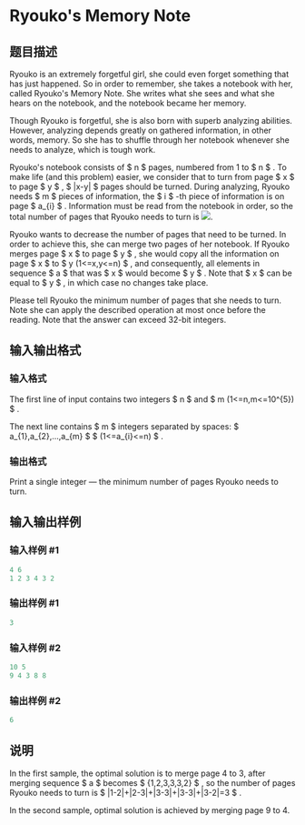 # Ryouko&#039;s Memory Note

## 题目描述

Ryouko is an extremely forgetful girl, she could even forget something that has just happened. So in order to remember, she takes a notebook with her, called Ryouko's Memory Note. She writes what she sees and what she hears on the notebook, and the notebook became her memory.

Though Ryouko is forgetful, she is also born with superb analyzing abilities. However, analyzing depends greatly on gathered information, in other words, memory. So she has to shuffle through her notebook whenever she needs to analyze, which is tough work.

Ryouko's notebook consists of $ n $ pages, numbered from 1 to $ n $ . To make life (and this problem) easier, we consider that to turn from page $ x $ to page $ y $ , $ |x-y| $ pages should be turned. During analyzing, Ryouko needs $ m $ pieces of information, the $ i $ -th piece of information is on page $ a_{i} $ . Information must be read from the notebook in order, so the total number of pages that Ryouko needs to turn is ![](https://cdn.luogu.com.cn/upload/vjudge_pic/CF433C/b1558cfe9712df6ce45ac8cd0bb182f42456cdc9.png).

Ryouko wants to decrease the number of pages that need to be turned. In order to achieve this, she can merge two pages of her notebook. If Ryouko merges page $ x $ to page $ y $ , she would copy all the information on page $ x $ to $ y (1<=x,y<=n) $ , and consequently, all elements in sequence $ a $ that was $ x $ would become $ y $ . Note that $ x $ can be equal to $ y $ , in which case no changes take place.

Please tell Ryouko the minimum number of pages that she needs to turn. Note she can apply the described operation at most once before the reading. Note that the answer can exceed 32-bit integers.

## 输入输出格式

### 输入格式

The first line of input contains two integers $ n $ and $ m (1<=n,m<=10^{5}) $ .

The next line contains $ m $ integers separated by spaces: $ a_{1},a_{2},...,a_{m} $ $ (1<=a_{i}<=n) $ .

### 输出格式

Print a single integer — the minimum number of pages Ryouko needs to turn.

## 输入输出样例

### 输入样例 #1

```cpp
4 6
1 2 3 4 3 2

```
### 输出样例 #1

```cpp
3

```
### 输入样例 #2

```cpp
10 5
9 4 3 8 8

```
### 输出样例 #2

```cpp
6

```
## 说明

In the first sample, the optimal solution is to merge page 4 to 3, after merging sequence $ a $ becomes $ {1,2,3,3,3,2} $ , so the number of pages Ryouko needs to turn is $ |1-2|+|2-3|+|3-3|+|3-3|+|3-2|=3 $ .

In the second sample, optimal solution is achieved by merging page 9 to 4.

